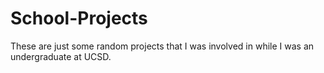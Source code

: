 School-Projects
===============

These are just some random projects that I was involved in while I was an undergraduate at UCSD.

